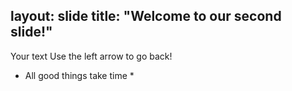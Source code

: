 layout: slide
title: "Welcome to our second slide!"
---
Your text
Use the left arrow to go back!
* All good things take time *
